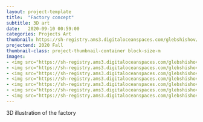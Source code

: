 ```yaml
---
layout: project-template
title:  "Factory concept"
subtitle: 3D art
date:   2020-09-10 00:59:00
categories: Projects Art
thumbnail: https://sh-registry.ams3.digitaloceanspaces.com/glebshishov/Facotry-concept/Factory-concept-thumbnail.png
projectend: 2020 Fall
thumbnail-class: project-thumbnail-container block-size-m
images:
- <img src="https://sh-registry.ams3.digitaloceanspaces.com/glebshishov/Facotry-concept/Factory-concept-5.webp" class="project-img-parameters img-size-full" alt="Factory-5">
- <img src="https://sh-registry.ams3.digitaloceanspaces.com/glebshishov/Facotry-concept/Factory-concept-3.webp" class="project-img-parameters img-size-full" alt="Factory-3">
- <img src="https://sh-registry.ams3.digitaloceanspaces.com/glebshishov/Facotry-concept/Factory-concept-6.webp" class="project-img-parameters img-size-full" alt="Factory-6">
- <img src="https://sh-registry.ams3.digitaloceanspaces.com/glebshishov/Facotry-concept/Factory-concept-7.webp" class="project-img-parameters img-size-half" alt="Factory-7">
- <img src="https://sh-registry.ams3.digitaloceanspaces.com/glebshishov/Facotry-concept/Factory-concept-8.webp" class="project-img-parameters img-size-half" alt="Factory-8">
- <img src="https://sh-registry.ams3.digitaloceanspaces.com/glebshishov/Facotry-concept/Factory-concept-9.webp" class="project-img-parameters img-size-half" alt="Factory-9">
- <img src="https://sh-registry.ams3.digitaloceanspaces.com/glebshishov/Facotry-concept/Factory-concept-13.webp" class="project-img-parameters img-size-half" alt="Factory-13">
---
```

3D illustration of the factory
